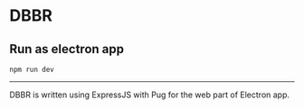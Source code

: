 # DBBR

## Run as electron app

`npm run dev`

-------

DBBR is written using ExpressJS with Pug for the web part of Electron app.
